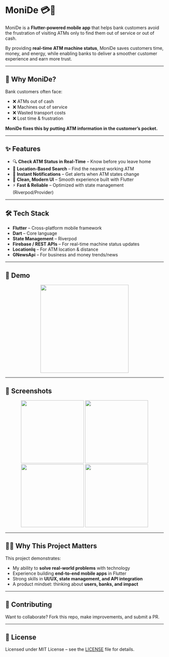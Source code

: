 # MoniDe 💳🏦

MoniDe is a **Flutter-powered mobile app** that helps bank customers avoid the frustration of visiting ATMs only to find them out of service or out of cash.  

By providing **real-time ATM machine status**, MoniDe saves customers time, money, and energy, while enabling banks to deliver a smoother customer experience and earn more trust.  

---

## 🚀 Why MoniDe?
Bank customers often face:
- ❌ ATMs out of cash  
- ❌ Machines out of service  
- ❌ Wasted transport costs  
- ❌ Lost time & frustration  

**MoniDe fixes this by putting ATM information in the customer’s pocket.**

---

## ✨ Features
- 🔍 **Check ATM Status in Real-Time** – Know before you leave home  
- 📍 **Location-Based Search** – Find the nearest working ATM  
- 🔔 **Instant Notifications** – Get alerts when ATM states change  
- 🎨 **Clean, Modern UI** – Smooth experience built with Flutter  
- ⚡ **Fast & Reliable** – Optimized with state management (Riverpod/Provider)  

---

## 🛠 Tech Stack
- **Flutter** – Cross-platform mobile framework  
- **Dart** – Core language  
- **State Management** – Riverpod  
- **Firebase / REST APIs** – For real-time machine status updates  
- **LocationIq** – For ATM location & distance   
- **GNewsApi** – For business and money trends/news  

---

## 📱 Demo
<p align="center">
  <img src="https://github.com/AyomidePeat/monide/raw/main/monide.gif" width="280" />
</p>

---

## 📸 Screenshots
<p align="center">
  <img src="https://github.com/AyomidePeat/monide/raw/main/home.png" width="200" />
  <img src="https://github.com/AyomidePeat/monide/raw/main/status.png" width="200" />
  <img src="https://github.com/AyomidePeat/monide/raw/main/money_trends.png" width="200" />
  <img src="https://github.com/AyomidePeat/monide/raw/main/contact_bank.png" width="200" />
</p>

---

## 🧑‍💻 Why This Project Matters
This project demonstrates:
- My ability to **solve real-world problems** with technology  
- Experience building **end-to-end mobile apps** in Flutter  
- Strong skills in **UI/UX, state management, and API integration**  
- A product mindset: thinking about **users, banks, and impact**  

---

## 🤝 Contributing
Want to collaborate? Fork this repo, make improvements, and submit a PR.  

---

## 📄 License
Licensed under MIT License – see the [LICENSE](LICENSE) file for details.  
